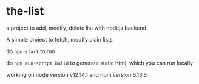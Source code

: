 # the-list
a project to add, modify, delete list with nodejs backend

A simple project to fetch, modify plain lists

do `npm start` to run

do `npm run-script build` to generate static html, which you can run locally

working on node version v12.14.1 and npm version 6.13.6
